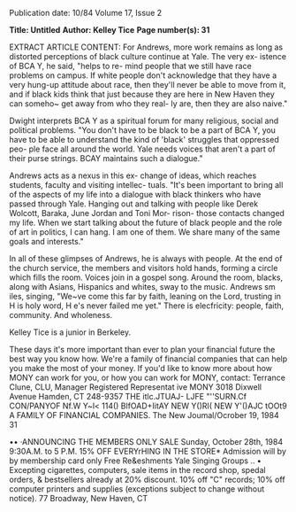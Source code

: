 Publication date: 10/84
Volume 17, Issue 2

**Title: Untitled**
**Author: Kelley Tice**
**Page number(s): 31**

EXTRACT ARTICLE CONTENT:
For Andrews, more work remains as 
long as distorted perceptions of black 
culture continue at Yale. The very ex-
istence of BCA Y, he said, "helps to re-
mind people that we still have race 
problems on campus. If white people 
don't acknowledge that they have a 
very hung-up attitude about race, then 
they'll never be able to move from it, 
and if black kids think that just because 
they are here in New Haven they can 
someho~ get away from who they real-
ly are, then they are also naive." 


Dwight interprets BCA Y as a spiritual 
forum for many religious, social and 
political problems. "You don't have to 
be black to be a part of BCA Y, you 
have to be able to understand the kind 
of 'black' struggles that oppressed peo-
ple face all around the world. Yale 
needs voices that aren't a part of their 
purse strings. BCAY maintains such a 
dialogue." 


Andrews acts as a nexus in this ex-
change of ideas, 
which 
reaches 
students, faculty and visiting intellec-
tuals. "It's been important to bring all 
of the aspects of my life into a dialogue 
with black thinkers who have passed 
through Yale. Hanging out and talking 
with people 
like Derek Wolcott, 
Baraka, June Jordan and Toni Mor-
rison- those contacts changed my life. 
When we start talking about the future 
of black people and the role of art in 
politics, I can hang. I am one of them. 
We share many of the same goals and 
interests." 


In all of these glimpses of Andrews, 
he is always with people. At the end of 
the church service, the members and 
visitors hold hands, forming a circle 
which fills the room. Voices join in a 
gospel song. Around the room, blacks, 
along with Asians, Hispanics and 
whites, sway to the music. Andrews 
sm iles, singing, "We~ve come this far 
by faith, leaning on the Lord, trusting 
in H is holy word, H e's never failed me 
yet." There is elecfricity: people, faith, 
community. And wholeness. 


Kelley Tice is a junior in Berkeley. 



These days it's more important than ever 
to plan your financial future the best way 
you know how. We're a family of financial 
companies that can help you make the 
most of your money. 
If you'd like to know more about how 
MONY can work for you, or how you can 
work for MONY, contact: 
Terrance Clune, CLU, Manager 
Registered Representat ive 
MONY 3018 Dixwell Avenue 
Hamden, CT 
248-9357 
THE itlc.JTUAJ- LJFE "''SURN.Cf 
CON/PANYOF Nf.W Y~l< 
114() BlfOAD+IitAY 
NEW Y()RI( NEW Y'()AJC tOOt9 
A FAMILY OF FINANCIAL COMPANIES. 
The New Joumal/Ocrober 19, 1984 31 


•• 
·ANNOUNCING 
THE MEMBERS ONLY SALE 
Sunday, October 28th, 1984 
9:30A.M. to 5 P.M. 
15% OFF EVERYrHING 
IN THE STORE* 
Admission will by by membership card only 
Free Re&eshments 
Yale Singing Groups 
.. 
• Excepting cigarettes, computers, sale items in the record shop, spedal 
orders, & bestsellers already at 20% discount. 10% off "C" records; 10% off 
computer printers and supplies (exceptions subject to change without notice). 
77 Broadway, New Haven, CT